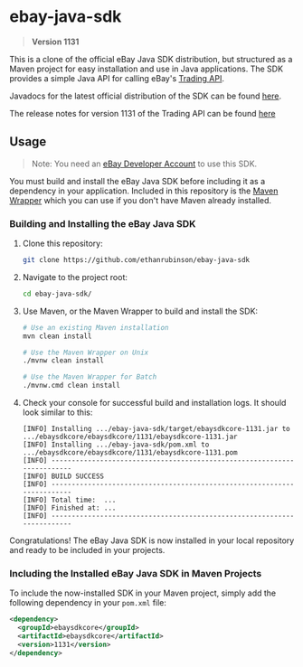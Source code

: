 # ebay-java-sdk
>**Version 1131**

This is a clone of the official eBay Java SDK distribution, but structured as a Maven project for easy installation and use in Java applications. The SDK provides a simple Java API for calling eBay's [Trading API](https://developer.ebay.com/Devzone/XML/docs/Reference/ebay/index.html).

Javadocs for the latest official distribution of the SDK can be found [here](https://developer.ebay.com/DevZone/Javasdk-jaxb/docs/LibRef/index.html).

The release notes for version 1131 of the Trading API can be found [here](https://developer.ebay.com/DevZone/XML/docs/ReleaseNotes.html#1131)

## Usage
>Note: You need an [eBay Developer Account](https://developer.ebay.com/) to use this SDK.

You must build and install the eBay Java SDK before including it as a dependency in your application. Included in this repository is the [Maven Wrapper](https://github.com/takari/maven-wrapper) which you can use if you don't have Maven already installed.

### Building and Installing the eBay Java SDK

1. Clone this repository:
    ```bash
    git clone https://github.com/ethanrubinson/ebay-java-sdk
    ```

2. Navigate to the project root:
    ```bash
    cd ebay-java-sdk/
    ```

3. Use Maven, or the Maven Wrapper to build and install the SDK:
    ```bash
    # Use an existing Maven installation
    mvn clean install
    
    # Use the Maven Wrapper on Unix
    ./mvnw clean install
    
    # Use the Maven Wrapper for Batch
    ./mvnw.cmd clean install
    ```

4. Check your console for successful build and installation logs. It should look similar to this:
    ```
    [INFO] Installing .../ebay-java-sdk/target/ebaysdkcore-1131.jar to .../ebaysdkcore/ebaysdkcore/1131/ebaysdkcore-1131.jar
    [INFO] Installing .../ebay-java-sdk/pom.xml to .../ebaysdkcore/ebaysdkcore/1131/ebaysdkcore-1131.pom
    [INFO] ------------------------------------------------------------------------
    [INFO] BUILD SUCCESS
    [INFO] ------------------------------------------------------------------------
    [INFO] Total time:  ...
    [INFO] Finished at: ...
    [INFO] ------------------------------------------------------------------------
    ```

Congratulations! The eBay Java SDK is now installed in your local repository and ready to be included in your projects.

### Including the Installed eBay Java SDK in Maven Projects

To include the now-installed SDK in your Maven project, simply add the following dependency in your `pom.xml` file:

```xml
<dependency>
  <groupId>ebaysdkcore</groupId>
  <artifactId>ebaysdkcore</artifactId>
  <version>1131</version>
</dependency>
```

